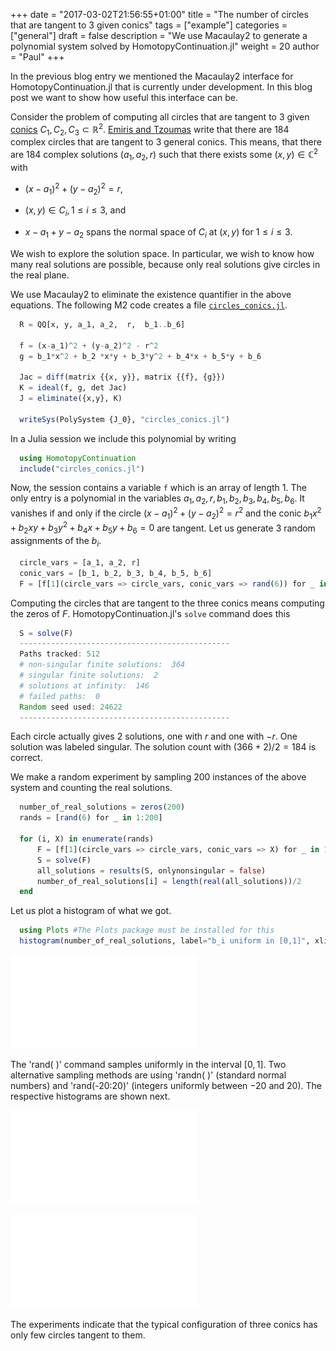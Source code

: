 +++
date = "2017-03-02T21:56:55+01:00"
title = "The number of circles that are tangent to 3 given conics"
tags = ["example"]
categories = ["general"]
draft = false
description = "We use Macaulay2 to generate a polynomial system solved by HomotopyContinuation.jl"
weight = 20
author = "Paul"
+++

In the previous blog entry we mentioned the Macaulay2 interface for HomotopyContinuation.jl that is currently under development. In this blog post we want to show how useful this interface can be.

Consider the problem of computing all circles that are tangent to 3 given [conics](https://en.wikipedia.org/wiki/Conic_section) $C_1,C_2,C_3 \subset \mathbb{R}^2$. [Emiris and Tzoumas](http://www.win.tue.nl/EWCG2005/Proceedings/38.pdf) write that there are 184 complex circles that are tangent to 3 general conics. This means, that there are 184 complex solutions $(a_1,a_2,r)$ such that there exists some $(x,y)\in\mathbb{C}^2$ with

* $(x-a_1)^2 + (y-a_2)^2 = r$,

* $(x,y)\in C_i, 1\leq i\leq 3$, and

* $x-a_1 + y-a_2$ spans the normal space of $C_i$ at $(x,y)$ for $1\leq i\leq 3$.

We wish to explore the solution space. In particular, we wish to know how many real solutions are possible, because only real solutions give circles in the real plane.

We use Macaulay2 to eliminate the existence quantifier in the above equations. The following M2 code creates a file [`circles_conics.jl`](/content/blog/circles_conics.jl).

```julia
  R = QQ[x, y, a_1, a_2,  r,  b_1..b_6]

  f = (x-a_1)^2 + (y-a_2)^2 - r^2
  g = b_1*x^2 + b_2 *x*y + b_3*y^2 + b_4*x + b_5*y + b_6

  Jac = diff(matrix {{x, y}}, matrix {{f}, {g}})
  K = ideal(f, g, det Jac)
  J = eliminate({x,y}, K)

  writeSys(PolySystem {J_0}, "circles_conics.jl")
```

In a Julia session we include this polynomial by writing

```julia
  using HomotopyContinuation
  include("circles_conics.jl")
```

Now, the session contains a variable `f` which is an array of length 1. The only entry is a polynomial in the variables $a_1,a_2,r, b_1,b_2,b_3,b_4,b_5,b_6$. It vanishes if and only if the circle $(x-a_1)^2 + (y-a_2)^2 = r^2$ and the conic $b_1x^2 + b_2 xy + b_3y^2 + b_4x + b_5y + b_6 = 0$ are tangent. Let us generate 3 random assignments of the $b_i$.
```julia
  circle_vars = [a_1, a_2, r]
  conic_vars = [b_1, b_2, b_3, b_4, b_5, b_6]
  F = [f[1](circle_vars => circle_vars, conic_vars => rand(6)) for _ in 1:3]
```
Computing the circles that are tangent to the three conics means computing the zeros of $F$. HomotopyContinuation.jl's `solve` command does this

```julia
  S = solve(F)
  -----------------------------------------------
  Paths tracked: 512
  # non-singular finite solutions:  364
  # singular finite solutions:  2
  # solutions at infinity:  146
  # failed paths:  0
  Random seed used: 24622
  -----------------------------------------------
```

Each circle actually gives 2 solutions, one with $r$ and one with $-r$. One solution was labeled singular. The solution count with $(366+2)/2=184$ is correct.

We make a random experiment by sampling 200 instances of the above system and counting the real solutions.

```julia
  number_of_real_solutions = zeros(200)
  rands = [rand(6) for _ in 1:200]

  for (i, X) in enumerate(rands)
      F = [f[1](circle_vars => circle_vars, conic_vars => X) for _ in 1:3]
      S = solve(F)
      all_solutions = results(S, onlynonsingular = false)
      number_of_real_solutions[i] = length(real(all_solutions))/2
  end
```

Let us plot a histogram of what we got.

```julia
  using Plots #The Plots package must be installed for this
  histogram(number_of_real_solutions, label="b_i uniform in [0,1]", xlim = [0,184])
```

![img](/images/hist1.pdf)

The 'rand( )' command samples uniformly in the interval $[0,1]$. Two alternative sampling methods are using 'randn( )' (standard normal numbers) and 'rand(-20:20)' (integers uniformly between $-20$ and $20$). The respective histograms are shown next.

![img](/images/hist2.pdf)

![img](/images/hist3.pdf)

The experiments indicate that the typical configuration of three conics has only few circles tangent to them.
